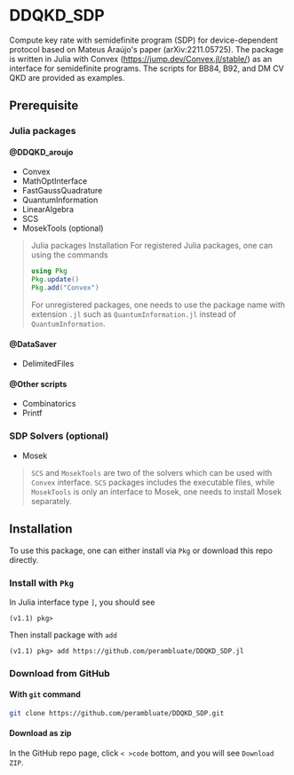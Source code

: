 # DDQKD_SDP
Compute key rate with semidefinite program (SDP) for device-dependent protocol based on Mateus Araújo's paper (arXiv:2211.05725). The package is written in Julia with Convex (https://jump.dev/Convex.jl/stable/) as an interface for semidefinite programs. The scripts for BB84, B92, and DM CV QKD are provided as examples.

## Prerequisite
### Julia packages
#### @DDQKD_aroujo
- Convex
- MathOptInterface
- FastGaussQuadrature
- QuantumInformation
- LinearAlgebra
- SCS
- MosekTools (optional)

> Julia packages Installation
> For registered Julia packages, one can using the commands
> ```Julia
> using Pkg
> Pkg.update()
> Pkg.add("Convex")
> ```
> For unregistered packages, one needs to use the package name with extension `.jl` such as `QuantumInformation.jl` instead of `QuantumInformation`.

#### @DataSaver
- DelimitedFiles
#### @Other scripts
- Combinatorics
- Printf

### SDP Solvers (optional)
- Mosek

> `SCS` and `MosekTools` are two of the solvers which can be used with `Convex` interface. `SCS` packages includes the executable files, while `MosekTools` is only an interface to Mosek, one needs to install Mosek separately.

## Installation
To use this package, one can either install via `Pkg` or download this repo directly.
### Install with `Pkg`
In Julia interface type `]`, you should see
```
(v1.1) pkg>
```

Then install package with `add`
```
(v1.1) pkg> add https://github.com/perambluate/DDQKD_SDP.jl
```

### Download from GitHub
#### With `git` command
```bash
git clone https://github.com/perambluate/DDQKD_SDP.git
```
#### Download as zip
In the GitHub repo page, click `< >code` bottom, and you will see `Download ZIP`.